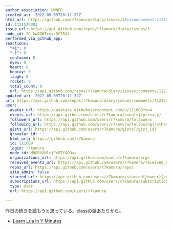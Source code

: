 ```yaml
---
author_association: OWNER
created_at: '2022-05-09T20:11:32Z'
html_url: https://github.com/r7kamura/diary/issues/3#issuecomment-1121529381
id: 1121529381
issue_url: https://api.github.com/repos/r7kamura/diary/issues/3
node_id: IC_kwDOHTcevs5C2S4l
performed_via_github_app: 
reactions:
  "+1": 0
  "-1": 0
  confused: 0
  eyes: 0
  heart: 0
  hooray: 0
  laugh: 0
  rocket: 0
  total_count: 0
  url: https://api.github.com/repos/r7kamura/diary/issues/comments/1121529381/reactions
updated_at: '2022-05-09T20:11:32Z'
url: https://api.github.com/repos/r7kamura/diary/issues/comments/1121529381
user:
  avatar_url: https://avatars.githubusercontent.com/u/111689?v=4
  events_url: https://api.github.com/users/r7kamura/events{/privacy}
  followers_url: https://api.github.com/users/r7kamura/followers
  following_url: https://api.github.com/users/r7kamura/following{/other_user}
  gists_url: https://api.github.com/users/r7kamura/gists{/gist_id}
  gravatar_id: ''
  html_url: https://github.com/r7kamura
  id: 111689
  login: r7kamura
  node_id: MDQ6VXNlcjExMTY4OQ==
  organizations_url: https://api.github.com/users/r7kamura/orgs
  received_events_url: https://api.github.com/users/r7kamura/received_events
  repos_url: https://api.github.com/users/r7kamura/repos
  site_admin: false
  starred_url: https://api.github.com/users/r7kamura/starred{/owner}{/repo}
  subscriptions_url: https://api.github.com/users/r7kamura/subscriptions
  type: User
  url: https://api.github.com/users/r7kamura

---
```

昨日の続きを読もうと思っている。classの話あたりから。

- [Learn Lua in Y Minutes](https://learnxinyminutes.com/docs/lua/)